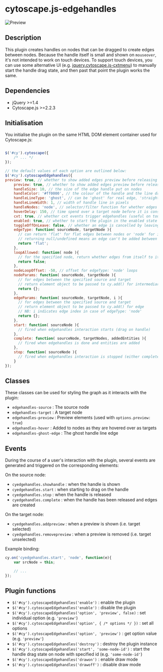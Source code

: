 cytoscape.js-edgehandles
========================

![Preview](https://raw2.github.com/cytoscape/cytoscape.js-edgehandles/master/img/preview.png)


## Description

This plugin creates handles on nodes that can be dragged to create edges between nodes.  Because the handle itself is small and shown on `mouseover`, it's not intended to work on touch devices.  To support touch devices, you can use some alternative UI (e.g. [jquery.cytoscape.js-cxtmenu](https://github.com/cytoscape/cytoscape.js-cxtmenu)) to manually start the handle drag state, and then past that point the plugin works the same.



## Dependencies

 * jQuery >=1.4
 * Cytoscape.js >=2.2.3


## Initialisation

You initialise the plugin on the same HTML DOM element container used for Cytoscape.js:

```js

$('#cy').cytoscape({
	/* ... */
});

// the default values of each option are outlined below:
$('#cy').cytoscapeEdgehandles({
preview: true, // whether to show added edges preview before releasing selection
    preview: true, // whether to show added edges preview before releasing selection
    handleSize: 10, // the size of the edge handle put on nodes
    handleColor: '#ff0000', // the colour of the handle and the line drawn from it
    handleLineType: 'ghost', // can be 'ghost' for real edge, 'straight' for a straight line, or 'draw' for a draw-as-you-go line
    handleLineWidth: 1, // width of handle line in pixels
    handleNodes: 'node', // selector/filter function for whether edges can be made from a given node
    hoverDelay: 150, // time spend over a target node before it is considered a target selection
    cxt: true, // whether cxt events trigger edgehandles (useful on touch)
    enabled: true, // whether to start the plugin in the enabled state
    toggleOffOnLeave: false, // whether an edge is cancelled by leaving a node (true), or whether you need to go over again to cancel (false; allows multiple edges in one pass)
    edgeType: function( sourceNode, targetNode ){
      // can return 'flat' for flat edges between nodes or 'node' for intermediate node between them
      // returning null/undefined means an edge can't be added between the two nodes
      return 'flat'; 
    },
    loopAllowed: function( node ){
      // for the specified node, return whether edges from itself to itself are allowed
      return false;
    },
    nodeLoopOffset: -50, // offset for edgeType: 'node' loops
    nodeParams: function( sourceNode, targetNode ){
      // for edges between the specified source and target
      // return element object to be passed to cy.add() for intermediary node
      return {};
    },
    edgeParams: function( sourceNode, targetNode, i ){
      // for edges between the specified source and target
      // return element object to be passed to cy.add() for edge
      // NB: i indicates edge index in case of edgeType: 'node'
      return {};
    },
    start: function( sourceNode ){
      // fired when edgehandles interaction starts (drag on handle)
    },
    complete: function( sourceNode, targetNodes, addedEntities ){
      // fired when edgehandles is done and entities are added
    },
    stop: function( sourceNode ){
      // fired when edgehandles interaction is stopped (either complete with added edges or incomplete)
    }
});

```

## Classes

These classes can be used for styling the graph as it interacts with the plugin:

* `edgehandles-source` : The source node
* `edgehandles-target` : A target node
* `edgehandles-preview` : Preview elements (used with `options.preview: true`)
* `edgehandles-hover` : Added to nodes as they are hovered over as targets
* `edgehandles-ghost-edge` : The ghost handle line edge


## Events

During the course of a user's interaction with the plugin, several events are generated and triggered on the corresponding elements:

On the source node:

 * `cyedgehandles.showhandle` : when the handle is shown
 * `cyedgehandles.start` : when starting to drag on the handle
 * `cyedgehandles.stop` : when the handle is released
 * `cyedgehandles.complete` : when the handle has been released and edges are created

On the target node:

 * `cyedgehandles.addpreview` : when a preview is shown (i.e. target selected)
 * `cyedgehandles.removepreview` : when a preview is removed (i.e. target unselected)

Example binding:

```js
cy.on('cyedgehandles.start', 'node', function(e){
	var srcNode = this;

	// ...
});
```

## Plugin functions

 * `$('#cy').cytoscapeEdgehandles('enable')` : enable the plugin
 * `$('#cy').cytoscapeEdgehandles('enable')` : disable the plugin
 * `$('#cy').cytoscapeEdgehandles('option', 'preview', false)` : set individual option (e.g. `'preview'`)
 * `$('#cy').cytoscapeEdgehandles('option', { /* options */ })` : set all options
 * `$('#cy').cytoscapeEdgehandles('option', 'preview')` : get option value (e.g. `'preview'`)
 * `$('#cy').cytoscapeEdgehandles('destroy')` : destroy the plugin instance
 * `$('#cy').cytoscapeEdgehandles('start', 'some-node-id')` : start the handle drag state on node with specified id (e.g. `'some-node-id'`)
 * `$('#cy').cytoscapeEdgehandles('drawon')` : enable draw mode
 * `$('#cy').cytoscapeEdgehandles('drawoff')` : disable draw mode